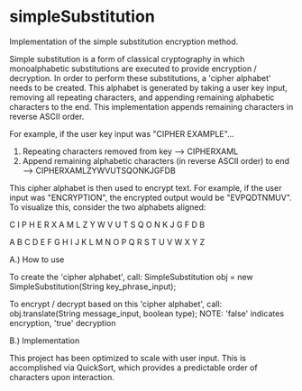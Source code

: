 # simpleSubstitution
Implementation of the simple substitution encryption method.

Simple substitution is a form of classical cryptography in which monoalphabetic substitutions are executed to provide encryption / decryption. In order to perform these substitutions, a 'cipher alphabet' needs to be created. This alphabet is generated by taking a user key input, removing all repeating characters, and appending remaining alphabetic characters to the end. This implementation appends remaining characters in reverse ASCII order.

For example, if the user key input was "CIPHER EXAMPLE"...
1. Repeating characters removed from key --> CIPHERXAML
2. Append remaining alphabetic characters (in reverse ASCII order) to end --> CIPHERXAMLZYWVUTSQONKJGFDB

This cipher alphabet is then used to encrypt text. For example, if the user input was "ENCRYPTION", the encrypted output would be 
"EVPQDTNMUV".
To visualize this, consider the two alphabets aligned:

C I P H E R X A M L Z Y W V U T S Q O N K J G F D B

A B C D E F G H I J K L M N O P Q R S T U V W X Y Z

A.) How to use

To create the 'cipher alphabet', call: SimpleSubstitution obj = new SimpleSubstitution(String key_phrase_input);

To encrypt / decrypt based on this 'cipher alphabet', call: obj.translate(String message_input, boolean type); NOTE: 'false' indicates encryption, 'true' decryption

B.) Implementation

  This project has been optimized to scale with user input. This is accomplished via QuickSort, which provides a predictable order of 
  characters upon interaction.


